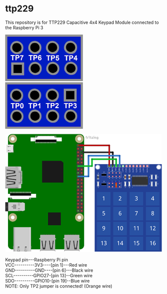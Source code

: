 # ttp229
This repository is for TTP229 Capacitive 4x4 Keypad Module connected to the Raspberry Pi 3


![alt](https://github.com/Slaveche90/ttp229/blob/master/JumperNames.png?raw=true)

![alt](https://github.com/Slaveche90/ttp229/blob/master/ConnectionDiagram.png?raw=true)

Keypad pin---Raspberry Pi pin  
VCC----------3V3----[pin 1]---Red wire  
GND----------GND----[pin 6]---Black wire  
SCL----------GPIO27-[pin 13]--Green wire  
SDO----------GPIO10-[pin 19]--Blue wire  
NOTE: Only TP2 jumper is connected! (Orange wire)  